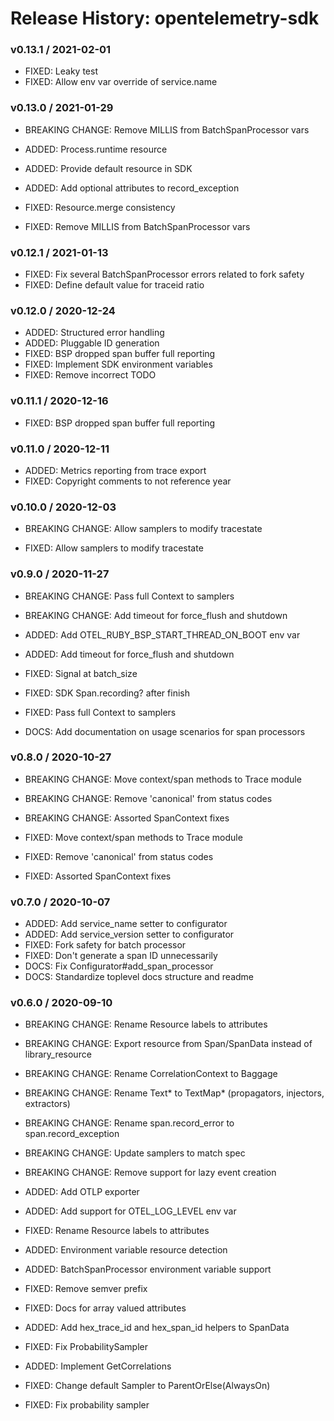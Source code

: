 # Release History: opentelemetry-sdk

### v0.13.1 / 2021-02-01

* FIXED: Leaky test 
* FIXED: Allow env var override of service.name 

### v0.13.0 / 2021-01-29

* BREAKING CHANGE: Remove MILLIS from BatchSpanProcessor vars 

* ADDED: Process.runtime resource 
* ADDED: Provide default resource in SDK 
* ADDED: Add optional attributes to record_exception 
* FIXED: Resource.merge consistency 
* FIXED: Remove MILLIS from BatchSpanProcessor vars 

### v0.12.1 / 2021-01-13

* FIXED: Fix several BatchSpanProcessor errors related to fork safety 
* FIXED: Define default value for traceid ratio 

### v0.12.0 / 2020-12-24

* ADDED: Structured error handling 
* ADDED: Pluggable ID generation 
* FIXED: BSP dropped span buffer full reporting 
* FIXED: Implement SDK environment variables 
* FIXED: Remove incorrect TODO 

### v0.11.1 / 2020-12-16

* FIXED: BSP dropped span buffer full reporting 

### v0.11.0 / 2020-12-11

* ADDED: Metrics reporting from trace export 
* FIXED: Copyright comments to not reference year 

### v0.10.0 / 2020-12-03

* BREAKING CHANGE: Allow samplers to modify tracestate 

* FIXED: Allow samplers to modify tracestate 

### v0.9.0 / 2020-11-27

* BREAKING CHANGE: Pass full Context to samplers 
* BREAKING CHANGE: Add timeout for force_flush and shutdown 

* ADDED: Add OTEL_RUBY_BSP_START_THREAD_ON_BOOT env var 
* ADDED: Add timeout for force_flush and shutdown 
* FIXED: Signal at batch_size 
* FIXED: SDK Span.recording? after finish 
* FIXED: Pass full Context to samplers 
* DOCS: Add documentation on usage scenarios for span processors 

### v0.8.0 / 2020-10-27

* BREAKING CHANGE: Move context/span methods to Trace module 
* BREAKING CHANGE: Remove 'canonical' from status codes 
* BREAKING CHANGE: Assorted SpanContext fixes 

* FIXED: Move context/span methods to Trace module 
* FIXED: Remove 'canonical' from status codes 
* FIXED: Assorted SpanContext fixes 

### v0.7.0 / 2020-10-07

* ADDED: Add service_name setter to configurator 
* ADDED: Add service_version setter to configurator 
* FIXED: Fork safety for batch processor 
* FIXED: Don't generate a span ID unnecessarily 
* DOCS: Fix Configurator#add_span_processor 
* DOCS: Standardize toplevel docs structure and readme 

### v0.6.0 / 2020-09-10

* BREAKING CHANGE: Rename Resource labels to attributes 
* BREAKING CHANGE: Export resource from Span/SpanData instead of library_resource
* BREAKING CHANGE: Rename CorrelationContext to Baggage
* BREAKING CHANGE: Rename Text* to TextMap* (propagators, injectors, extractors)
* BREAKING CHANGE: Rename span.record_error to span.record_exception
* BREAKING CHANGE: Update samplers to match spec
* BREAKING CHANGE: Remove support for lazy event creation

* ADDED: Add OTLP exporter
* ADDED: Add support for OTEL_LOG_LEVEL env var
* FIXED: Rename Resource labels to attributes 
* ADDED: Environment variable resource detection
* ADDED: BatchSpanProcessor environment variable support
* FIXED: Remove semver prefix
* FIXED: Docs for array valued attributes
* ADDED: Add hex_trace_id and hex_span_id helpers to SpanData
* FIXED: Fix ProbabilitySampler
* ADDED: Implement GetCorrelations
* FIXED: Change default Sampler to ParentOrElse(AlwaysOn)
* FIXED: Fix probability sampler
